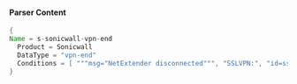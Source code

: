 #### Parser Content
```Java
{
Name = s-sonicwall-vpn-end
  Product = Sonicwall
  DataType = "vpn-end"
  Conditions = [ """msg="NetExtender disconnected""", "SSLVPN:", "id=sslvpn"]
}
```